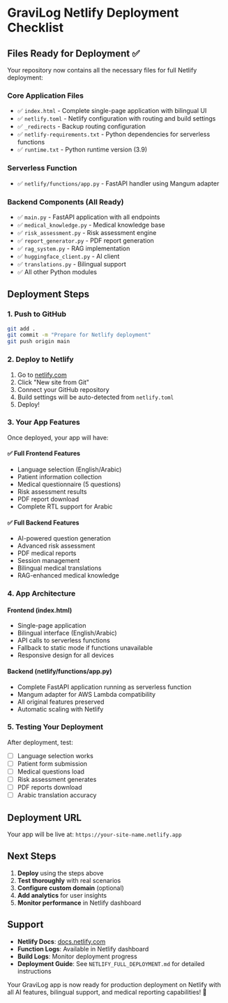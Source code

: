 # GraviLog Netlify Deployment Checklist

## Files Ready for Deployment ✅

Your repository now contains all the necessary files for full Netlify deployment:

### Core Application Files
- ✅ `index.html` - Complete single-page application with bilingual UI
- ✅ `netlify.toml` - Netlify configuration with routing and build settings
- ✅ `_redirects` - Backup routing configuration
- ✅ `netlify-requirements.txt` - Python dependencies for serverless functions
- ✅ `runtime.txt` - Python runtime version (3.9)

### Serverless Function
- ✅ `netlify/functions/app.py` - FastAPI handler using Mangum adapter

### Backend Components (All Ready)
- ✅ `main.py` - FastAPI application with all endpoints
- ✅ `medical_knowledge.py` - Medical knowledge base
- ✅ `risk_assessment.py` - Risk assessment engine
- ✅ `report_generator.py` - PDF report generation
- ✅ `rag_system.py` - RAG implementation
- ✅ `huggingface_client.py` - AI client
- ✅ `translations.py` - Bilingual support
- ✅ All other Python modules

## Deployment Steps

### 1. Push to GitHub
```bash
git add .
git commit -m "Prepare for Netlify deployment"
git push origin main
```

### 2. Deploy to Netlify
1. Go to [netlify.com](https://netlify.com)
2. Click "New site from Git"
3. Connect your GitHub repository
4. Build settings will be auto-detected from `netlify.toml`
5. Deploy!

### 3. Your App Features

Once deployed, your app will have:

#### ✅ Full Frontend Features
- Language selection (English/Arabic)
- Patient information collection
- Medical questionnaire (5 questions)
- Risk assessment results
- PDF report download
- Complete RTL support for Arabic

#### ✅ Full Backend Features
- AI-powered question generation
- Advanced risk assessment
- PDF medical reports
- Session management
- Bilingual medical translations
- RAG-enhanced medical knowledge

### 4. App Architecture

#### Frontend (index.html)
- Single-page application
- Bilingual interface (English/Arabic)
- API calls to serverless functions
- Fallback to static mode if functions unavailable
- Responsive design for all devices

#### Backend (netlify/functions/app.py)
- Complete FastAPI application running as serverless function
- Mangum adapter for AWS Lambda compatibility
- All original features preserved
- Automatic scaling with Netlify

### 5. Testing Your Deployment

After deployment, test:
- [ ] Language selection works
- [ ] Patient form submission
- [ ] Medical questions load
- [ ] Risk assessment generates
- [ ] PDF reports download
- [ ] Arabic translation accuracy

## Deployment URL

Your app will be live at: `https://your-site-name.netlify.app`

## Next Steps

1. **Deploy** using the steps above
2. **Test thoroughly** with real scenarios  
3. **Configure custom domain** (optional)
4. **Add analytics** for user insights
5. **Monitor performance** in Netlify dashboard

## Support

- **Netlify Docs**: [docs.netlify.com](https://docs.netlify.com)
- **Function Logs**: Available in Netlify dashboard
- **Build Logs**: Monitor deployment progress
- **Deployment Guide**: See `NETLIFY_FULL_DEPLOYMENT.md` for detailed instructions

Your GraviLog app is now ready for production deployment on Netlify with all AI features, bilingual support, and medical reporting capabilities! 🚀